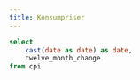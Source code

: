 ```yaml
---
title: Konsumpriser
---
```


```sql cpi
select
    cast(date as date) as date,
    twelve_month_change
from cpi
```

<LineChart
    data={cpi}
    title="Konsumprisindeksen, 12-månedersendring"
    subtitle="Kilde: SSB tabell 03013"
    x=date
    y=twelve_month_change
    chartAreaHeight={500}
/>
